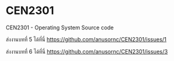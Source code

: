 # CEN2301
CEN2301 - Operating System Source code

ส่งงานบทที่ 5 ได้ที่นี่ https://github.com/anusornc/CEN2301/issues/1

ส่งงานบทที่ 6 ได้ที่นี่ https://github.com/anusornc/CEN2301/issues/3

